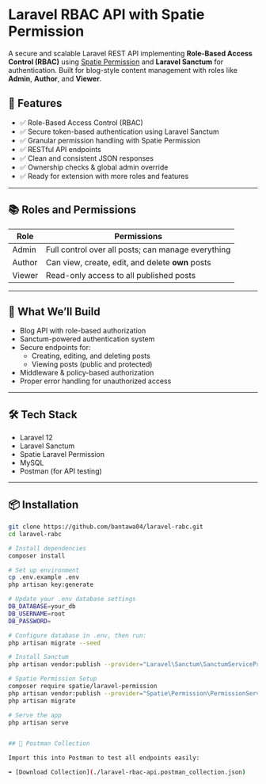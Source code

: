 # Laravel RBAC API with Spatie Permission

A secure and scalable Laravel REST API implementing **Role-Based Access Control (RBAC)** using [Spatie Permission](https://spatie.be/docs/laravel-permission) and **Laravel Sanctum** for authentication. Built for blog-style content management with roles like **Admin**, **Author**, and **Viewer**.

## 🔐 Features

- ✅ Role-Based Access Control (RBAC)
- ✅ Secure token-based authentication using Laravel Sanctum
- ✅ Granular permission handling with Spatie Permission
- ✅ RESTful API endpoints
- ✅ Clean and consistent JSON responses
- ✅ Ownership checks & global admin override
- ✅ Ready for extension with more roles and features

---

## 📚 Roles and Permissions

| Role    | Permissions                                                                 |
|---------|-----------------------------------------------------------------------------|
| Admin   | Full control over all posts; can manage everything                          |
| Author  | Can view, create, edit, and delete **own** posts                            |
| Viewer  | Read-only access to all published posts                                     |

---

## 🚀 What We’ll Build

- Blog API with role-based authorization
- Sanctum-powered authentication system
- Secure endpoints for:
  - Creating, editing, and deleting posts
  - Viewing posts (public and protected)
- Middleware & policy-based authorization
- Proper error handling for unauthorized access

---

## 🛠️ Tech Stack

- Laravel 12
- Laravel Sanctum
- Spatie Laravel Permission
- MySQL 
- Postman (for API testing)

---

## 📦 Installation

```bash
git clone https://github.com/bantawa04/laravel-rabc.git
cd laravel-rabc

# Install dependencies
composer install

# Set up environment
cp .env.example .env
php artisan key:generate

# Update your .env database settings
DB_DATABASE=your_db
DB_USERNAME=root
DB_PASSWORD=

# Configure database in .env, then run:
php artisan migrate --seed

# Install Sanctum
php artisan vendor:publish --provider="Laravel\Sanctum\SanctumServiceProvider"

# Spatie Permission Setup
composer require spatie/laravel-permission
php artisan vendor:publish --provider="Spatie\Permission\PermissionServiceProvider"
php artisan migrate

# Serve the app
php artisan serve


## 📩 Postman Collection

Import this into Postman to test all endpoints easily:

➡️ [Download Collection](./laravel-rbac-api.postman_collection.json)
